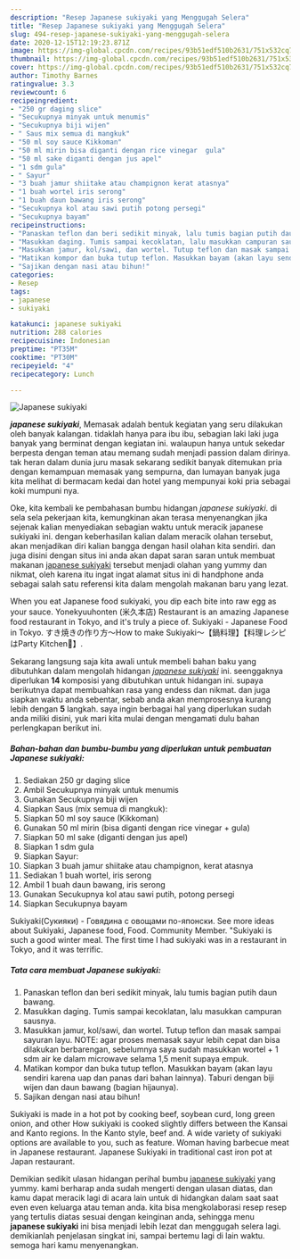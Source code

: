 ```yaml
---
description: "Resep Japanese sukiyaki yang Menggugah Selera"
title: "Resep Japanese sukiyaki yang Menggugah Selera"
slug: 494-resep-japanese-sukiyaki-yang-menggugah-selera
date: 2020-12-15T12:19:23.871Z
image: https://img-global.cpcdn.com/recipes/93b51edf510b2631/751x532cq70/japanese-sukiyaki-foto-resep-utama.jpg
thumbnail: https://img-global.cpcdn.com/recipes/93b51edf510b2631/751x532cq70/japanese-sukiyaki-foto-resep-utama.jpg
cover: https://img-global.cpcdn.com/recipes/93b51edf510b2631/751x532cq70/japanese-sukiyaki-foto-resep-utama.jpg
author: Timothy Barnes
ratingvalue: 3.3
reviewcount: 6
recipeingredient:
- "250 gr daging slice"
- "Secukupnya minyak untuk menumis"
- "Secukupnya biji wijen"
- " Saus mix semua di mangkuk"
- "50 ml soy sauce Kikkoman"
- "50 ml mirin bisa diganti dengan rice vinegar  gula"
- "50 ml sake diganti dengan jus apel"
- "1 sdm gula"
- " Sayur"
- "3 buah jamur shiitake atau champignon kerat atasnya"
- "1 buah wortel iris serong"
- "1 buah daun bawang iris serong"
- "Secukupnya kol atau sawi putih potong persegi"
- "Secukupnya bayam"
recipeinstructions:
- "Panaskan teflon dan beri sedikit minyak, lalu tumis bagian putih daun bawang."
- "Masukkan daging. Tumis sampai kecoklatan, lalu masukkan campuran sausnya."
- "Masukkan jamur, kol/sawi, dan wortel. Tutup teflon dan masak sampai sayuran layu. NOTE: agar proses memasak sayur lebih cepat dan bisa dilakukan berbarengan, sebelumnya saya sudah masukkan wortel + 1 sdm air ke dalam microwave selama 1,5 menit supaya empuk."
- "Matikan kompor dan buka tutup teflon. Masukkan bayam (akan layu sendiri karena uap dan panas dari bahan lainnya). Taburi dengan biji wijen dan daun bawang (bagian hijaunya)."
- "Sajikan dengan nasi atau bihun!"
categories:
- Resep
tags:
- japanese
- sukiyaki

katakunci: japanese sukiyaki 
nutrition: 288 calories
recipecuisine: Indonesian
preptime: "PT35M"
cooktime: "PT30M"
recipeyield: "4"
recipecategory: Lunch

---
```



![Japanese sukiyaki](https://img-global.cpcdn.com/recipes/93b51edf510b2631/751x532cq70/japanese-sukiyaki-foto-resep-utama.jpg)

<b><i>japanese sukiyaki</i></b>, Memasak adalah bentuk kegiatan yang seru dilakukan oleh banyak kalangan. tidaklah hanya para ibu ibu, sebagian laki laki juga banyak yang berminat dengan kegiatan ini. walaupun hanya untuk sekedar berpesta dengan teman atau memang sudah menjadi passion dalam dirinya. tak heran dalam dunia juru masak sekarang sedikit banyak ditemukan pria dengan kemampuan memasak yang sempurna, dan lumayan banyak juga kita melihat di bermacam kedai dan hotel yang mempunyai koki pria sebagai koki mumpuni nya.

Oke, kita kembali ke pembahasan bumbu hidangan <i>japanese sukiyaki</i>. di sela sela pekerjaan kita, kemungkinan akan terasa menyenangkan jika sejenak kalian menyediakan sebagian waktu untuk meracik japanese sukiyaki ini. dengan keberhasilan kalian dalam meracik olahan tersebut, akan menjadikan diri kalian bangga dengan hasil olahan kita sendiri. dan juga disini dengan situs ini anda akan dapat saran saran untuk membuat makanan <u>japanese sukiyaki</u> tersebut menjadi olahan yang yummy dan nikmat, oleh karena itu ingat ingat alamat situs ini di handphone anda sebagai salah satu referensi kita dalam mengolah makanan baru yang lezat.

When you eat Japanese food sukiyaki, you dip each bite into raw egg as your sauce. Yonekyuuhonten (米久本店) Restaurant is an amazing Japanese food restaurant in Tokyo, and it&#39;s truly a piece of. Sukiyaki - Japanese Food in Tokyo. すき焼きの作り方〜How to make Sukiyaki〜【鍋料理】【料理レシピはParty Kitchen🎉】.


Sekarang langsung saja kita awali untuk membeli bahan baku yang dibutuhkan dalam mengolah hidangan <u><i>japanese sukiyaki</i></u> ini. seenggaknya diperlukan <b>14</b> komposisi yang dibutuhkan untuk hidangan ini. supaya berikutnya dapat membuahkan rasa yang endess dan nikmat. dan juga siapkan waktu anda sebentar, sebab anda akan memprosesnya kurang lebih dengan <b>5</b> langkah. saya ingin berbagai hal yang diperlukan sudah anda miliki disini, yuk mari kita mulai dengan mengamati dulu bahan perlengkapan berikut ini.

<!--inarticleads1-->

##### Bahan-bahan dan bumbu-bumbu yang diperlukan untuk pembuatan Japanese sukiyaki:

1. Sediakan 250 gr daging slice
1. Ambil Secukupnya minyak untuk menumis
1. Gunakan Secukupnya biji wijen
1. Siapkan  Saus (mix semua di mangkuk):
1. Siapkan 50 ml soy sauce (Kikkoman)
1. Gunakan 50 ml mirin (bisa diganti dengan rice vinegar + gula)
1. Siapkan 50 ml sake (diganti dengan jus apel)
1. Siapkan 1 sdm gula
1. Siapkan  Sayur:
1. Siapkan 3 buah jamur shiitake atau champignon, kerat atasnya
1. Sediakan 1 buah wortel, iris serong
1. Ambil 1 buah daun bawang, iris serong
1. Gunakan Secukupnya kol atau sawi putih, potong persegi
1. Siapkan Secukupnya bayam


Sukiyaki(Сукияки) - Говядина с овощами по-японски. See more ideas about Sukiyaki, Japanese food, Food. Community Member. &#34;Sukiyaki is such a good winter meal. The first time I had sukiyaki was in a restaurant in Tokyo, and it was terrific. 

<!--inarticleads2-->

##### Tata cara membuat Japanese sukiyaki:

1. Panaskan teflon dan beri sedikit minyak, lalu tumis bagian putih daun bawang.
1. Masukkan daging. Tumis sampai kecoklatan, lalu masukkan campuran sausnya.
1. Masukkan jamur, kol/sawi, dan wortel. Tutup teflon dan masak sampai sayuran layu. NOTE: agar proses memasak sayur lebih cepat dan bisa dilakukan berbarengan, sebelumnya saya sudah masukkan wortel + 1 sdm air ke dalam microwave selama 1,5 menit supaya empuk.
1. Matikan kompor dan buka tutup teflon. Masukkan bayam (akan layu sendiri karena uap dan panas dari bahan lainnya). Taburi dengan biji wijen dan daun bawang (bagian hijaunya).
1. Sajikan dengan nasi atau bihun!


Sukiyaki is made in a hot pot by cooking beef, soybean curd, long green onion, and other How sukiyaki is cooked slightly differs between the Kansai and Kanto regions. In the Kanto style, beef and. A wide variety of sukiyaki options are available to you, such as feature. Woman having barbecue meat in Japanese restaurant. Japanese Sukiyaki in traditional cast iron pot at Japan restaurant. 

Demikian sedikit ulasan hidangan perihal bumbu <u>japanese sukiyaki</u> yang yummy. kami berharap anda sudah mengerti dengan ulasan diatas, dan kamu dapat meracik lagi di acara lain untuk di hidangkan dalam saat saat even even keluarga atau teman anda. kita bisa mengkolaborasi resep resep yang tertulis diatas sesuai dengan keinginan anda, sehingga menu <b>japanese sukiyaki</b> ini bisa menjadi lebih lezat dan menggugah selera lagi. demikianlah penjelasan singkat ini, sampai bertemu lagi di lain waktu. semoga hari kamu menyenangkan.
